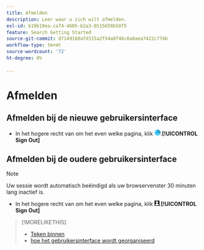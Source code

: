 ```yaml
---
title: Afmelden
description: Leer waar u zich wilt afmelden.
exl-id: b19b19ea-ca74-4605-b2a3-0515659b58f5
feature: Search Getting Started
source-git-commit: d7149168afd315a2f54a0f46c8a8aea7422c774b
workflow-type: tm+mt
source-wordcount: '72'
ht-degree: 0%

---
```


# Afmelden

## Afmelden bij de nieuwe gebruikersinterface

* In het hogere recht van om het even welke pagina, klik ![ Rekening van de Rekening ](/help/search-social-commerce/assets/account.png ", en klik dan ").**[!UICONTROL Sign Out]**

## Afmelden bij de oudere gebruikersinterface

>[!NOTE]
>
>Uw sessie wordt automatisch beëindigd als uw browservenster 30 minuten lang inactief is.

* In het hogere recht van om het even welke pagina, klik ![ het profiel van de Gebruiker 1} ](/help/search-social-commerce/assets/user-profile.png ", en klik dan ").**[!UICONTROL Sign Out]**

>[!MORELIKETHIS]
>
>* [ Teken binnen ](sign-in.md)
>* [ hoe het gebruikersinterface wordt georganiseerd ](user-interface.md)
